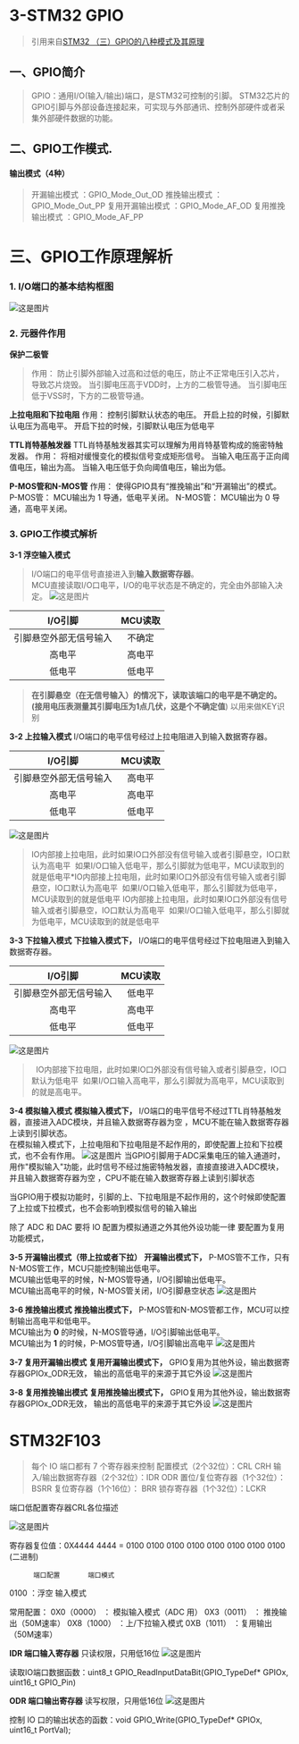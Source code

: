 # 3-STM32 GPIO
>引用来自[STM32 （三）GPIO的八种模式及其原理](https://blog.csdn.net/DOF526570/article/details/128367242)


## 一、GPIO简介
>GPIO：通用I/O(输入/输出)端口，是STM32可控制的引脚。
>STM32芯片的GPIO引脚与外部设备连接起来，可实现与外部通讯、控制外部硬件或者采集外部硬件数据的功能。

## 二、GPIO工作模式.

#### 输出模式（4种）
>开漏输出模式 ：GPIO_Mode_Out_OD 
>推挽输出模式 ：GPIO_Mode_Out_PP 
>复用开漏输出模式 ：GPIO_Mode_AF_OD 
>复用推挽输出模式 ：GPIO_Mode_AF_PP 


# 三、GPIO工作原理解析
### 1. I/O端口的基本结构框图
![这是图片](D:/Notes/STM32_Learn/picture/IO端口得基本结构框图.png "Magic Gardens")

### 2. 元器件作用

**保护二极管**
>作用： 防止引脚外部输入过高和过低的电压，防止不正常电压引入芯片，导致芯片烧毁。
>当引脚电压高于VDD时，上方的二极管导通。
>当引脚电压低于VSS时，下方的二极管导通。


**上拉电阻和下拉电阻**
作用： 控制引脚默认状态的电压。
开启上拉的时候，引脚默认电压为高电平。
开启下拉的时候，引脚默认电压为低电平



**TTL肖特基触发器**
TTL肖特基触发器其实可以理解为用肖特基管构成的施密特触发器。
作用： 将相对缓慢变化的模拟信号变成矩形信号。
当输入电压高于正向阈值电压，输出为高。
当输入电压低于负向阈值电压，输出为低。


**P-MOS管和N-MOS管**
作用： 使得GPIO具有“推挽输出”和“开漏输出”的模式。
P-MOS管： MCU输出为 1 导通，低电平关闭。
N-MOS管： MCU输出为 0 导通，高电平关闭。


### 3. GPIO工作模式解析
**3-1 浮空输入模式**
>I/O端口的电平信号直接进入到**输入数据寄存器**。  
MCU直接读取I/O口电平，I/O的电平状态是不确定的，完全由外部输入决定。
![这是图片](D:/Notes/STM32_Learn/picture/浮空输入模式.png)



| I/O引脚              | MCU读取 | 
| :------------------: | :----: | 
| 引脚悬空外部无信号输入 | 不确定 | 
| 高电平                | 高电平 | 
| 低电平                | 低电平 | 
>**在引脚悬空（在无信号输入）的情况下，读取该端口的电平是不确定的。 (接用电压表测量其引脚电压为1点几伏，这是个不确定值**) 以用来做KEY识别

**3-2 上拉输入模式**
I/O端口的电平信号经过上拉电阻进入到输入数据寄存器。

| I/O引脚              | MCU读取 | 
| :------------------: | :----: | 
| 引脚悬空外部无信号输入 | 高电平 | 
| 高电平                | 高电平 | 
| 低电平                | 低电平 | 

![这是图片](D:/Notes/STM32_Learn/picture/上拉输入模式.png)
>IO内部接上拉电阻，此时如果IO口外部没有信号输入或者引脚悬空，IO口默认为高电平  如果I/O口输入低电平，那么引脚就为低电平，MCU读取到的就是低电平*IO内部接上拉电阻，此时如果IO口外部没有信号输入或者引脚悬空，IO口默认为高电平  如果I/O口输入低电平，那么引脚就为低电平，MCU读取到的就是低电平
>IO内部接上拉电阻，此时如果IO口外部没有信号输入或者引脚悬空，IO口默认为高电平  如果I/O口输入低电平，那么引脚就为低电平，MCU读取到的就是低电平

**3-3 下拉输入模式**
**下拉输入模式下，** I/O端口的电平信号经过下拉电阻进入到输入数据寄存器。

| I/O引脚              | MCU读取 | 
| :------------------: | :----: | 
| 引脚悬空外部无信号输入 | 低电平 | 
| 高电平                | 高电平 | 
| 低电平                | 低电平 | 
![这是图片](D:/Notes/STM32_Learn/picture/下拉输入模式.png)

>  IO内部接下拉电阻，此时如果IO口外部没有信号输入或者引脚悬空，IO口默认为低电平  如果I/O口输入高电平，那么引脚就为高电平，MCU读取到的就是高电平。


**3-4 模拟输入模式**
**模拟输入模式下，** I/O端口的电平信号不经过TTL肖特基触发器，直接进入ADC模块，并且输入数据寄存器为空 ，MCU不能在输入数据寄存器上读到引脚状态。  
在模拟输入模式下，上拉电阻和下拉电阻是不起作用的，即使配置上拉和下拉模式，也不会有作用。
![这是图片](D:/Notes/STM32_Learn/picture/模拟输入模式.png)
当GPIO引脚用于ADC采集电压的输入通道时，用作"模拟输入"功能，此时信号不经过施密特触发器，直接直接进入ADC模块，并且输入数据寄存器为空 ，CPU不能在输入数据寄存器上读到引脚状态

当GPIO用于模拟功能时，引脚的上、下拉电阻是不起作用的，这个时候即使配置了上拉或下拉模式，也不会影响到模拟信号的输入输出

除了 ADC 和 DAC 要将 IO 配置为模拟通道之外其他外设功能一律 要配置为复用功能模式，


**3-5 开漏输出模式（带上拉或者下拉）**
**开漏输出模式下，** P-MOS管不工作，只有N-MOS管工作，MCU只能控制输出低电平。  
MCU输出低电平的时候，N-MOS管导通，I/O引脚输出低电平。  
MCU输出高电平的时候，N-MOS管关闭，I/O引脚悬空状态
![这是图片](D:/Notes/STM32_Learn/picture/开漏输出模式.png)

**3-6 推挽输出模式**
**推挽输出模式下，** P-MOS管和N-MOS管都工作，MCU可以控制输出高电平和低电平。  
MCU输出为 **0** 的时候，N-MOS管导通，I/O引脚输出低电平。  
MCU输出为 **1** 的时候，P-MOS管导通，I/O引脚输出高电平
![这是图片](D:/Notes/STM32_Learn/picture/推挽输出模式.png)



**3-7 复用开漏输出模式**
**复用开漏输出模式下，** GPIO复用为其他外设，输出数据寄存器GPIOx_ODR无效， 输出的高低电平的来源于其它外设
![这是图片](D:/Notes/STM32_Learn/picture/复用开漏输出模式.png)

**3-8 复用推挽输出模式**
**复用推挽输出模式下，** GPIO复用为其他外设，输出数据寄存器GPIOx_ODR无效， 输出的高低电平的来源于其它外设
![这是图片](D:/Notes/STM32_Learn/picture/复用推挽输出模式.png)






# STM32F103

>每个 IO 端口都有 7 个寄存器来控制
>配置模式（2个32位）：CRL  CRH
>输入/输出数据寄存器（2个32位）：IDR ODR
>置位/复位寄存器（1个32位）： BSRR
>复位寄存器（1个16位）： BRR
>锁存寄存器（1个32位）：LCKR

端口低配置寄存器CRL各位描述

![这是图片](D:/Notes/STM32_Learn/picture/寄存器CRL各位描述.png)

寄存器复位值：0X4444 4444 = 0100 0100 0100 0100   0100 0100 0100 0100 (二进制)


          端口配置       端口模式
0100 ：浮空                输入模式

常用配置：
0X0（0000）  ： 模拟输入模式（ADC 用） 
0X3（0011）  ： 推挽输出（50M速率）
0X8（1000）  ：上/下拉输入模式
0XB（1011）  ：复用输出（50M速率）


**IDR    端口输入寄存器**
只读权限，只用低16位
![这是图片](D:/Notes/STM32_Learn/picture/IDR端口输入数据寄存器.jpg)

读取IO端口数据函数：uint8_t GPIO_ReadInputDataBit(GPIO_TypeDef* GPIOx, uint16_t GPIO_Pin)

**ODR    端口输出寄存器**
读写权限，只用低16位
![这是图片](D:/Notes/STM32_Learn/picture/ODR端口输出数据寄存器.jpg)

控制 IO 口的输出状态的函数：void GPIO_Write(GPIO_TypeDef* GPIOx, uint16_t PortVal);